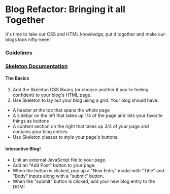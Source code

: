 # Blog Refactor: Bringing it all Together

It's time to take our CSS and HTML knowledge, put it together and make our blogs look nifty-keen!

### Guidelines

### [Skeleton Documentation](http://getskeleton.com/)

#### The Basics

1. Add the Skeleton CSS library (or choose another if you're feeling confident) to your blog's HTML page.
2. Use Skeleton to lay out your blog using a grid. Your blog should have:
  - A header at the top that spans the whole page
  - A sidebar on the left that takes up 1/4 of the page and lists your favorite things as buttons
  - A content section on the right that takes up 3/4 of your page and contains your blog entries
  - Use Skeleton classes to style your page's buttons.

#### Interactive Blog!

  - Link an external JavaScript file to your page.
  - Add an "Add Post" button to your page.
  - When the button is clicked, pop up a "New Entry" modal with "Title" and "Body" inputs along with a "submit" button.
  - When the "submit" button is clicked, add your new blog entry to the DOM!
